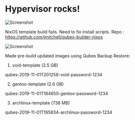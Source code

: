 # Hypervisor rocks!

![Screenshot](https://github.com/c4tzz/qubes-os/blob/master/screenshots/screen.png)

NixOS template build fails. Need to fix install scripts. Repo : https://github.com/jmitchell/qubes-builder-nixos


![Screenshot](https://github.com/c4tzz/qubes-os/blob/master/nixos-template.png)


Made pre-build updated images using Qubes Backup Restore:

1. void-template (2.5 GB)

qubes-2019-11-01T201258-void-password-1234

2. gentoo-template (2.6 GB)

qubes-2019-11-01T184650-gentoo-password-1234 

3. archlinux-template (738 MB)

qubes-2019-11-01T195834-archlinux-password-1234
